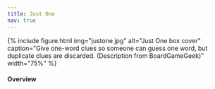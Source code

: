 ```yaml
---
title: Just One
nav: true
---
```


{% include figure.html img="justone.jpg" alt="Just One box cover" caption="Give one-word clues so someone can guess one word, but duplicate clues are discarded.
(Description from BoardGameGeek)" width="75%" %}

#### Overview
<html>
   <head>
      <style>
         table {width: 100%;}
         table, td, th {
            border-collapse: collapse;
            padding: 8px;
            border-bottom: 1px solid #ddd;
         
         th {            
            style="text-align:Center"
            border: 1px solid black;
            padding-top: 12px;
            padding-bottom: 12px;
            background-color: #f1b300;
            color: white;
            }
      </style>
   </head>
   <body>
      <table>
         <tr>
            <td style="text-align:Left">Authors:</td>
            <td style="text-align:Left">Ludovic Roudy, Bruno Sautter</td>
         </tr>
         <tr>
            <td style="text-align:Left">Year:</td>
            <td style="text-align:Left">2018</td>
         </tr>
         <tr>
            <td style="text-align:Left">Players:</td>
            <td style="text-align:Left">3+</td>
         </tr>
          <tr>
            <td style="text-align:Left">Time:</td>
            <td style="text-align:Left">20 min</td>
         </tr>
          <tr>
            <td style="text-align:Left">Mechanics:</td>
            <td style="text-align:Left">Communication Limits, Cooperative Game</td>
         </tr>
      </table>
   </body>
   <p>
   </p>
</html>
#### Description
Just One is a cooperative party game. You all play together to get the best score!

Together, make one of the players – the active player – guess a Mystery word by secretly writing a clue. 

Choose your clue without coordinating with each other and be original so as not to write the same clue as another player, as all identical clues will be canceled before the active player gets to see them.

At the end of the game, tally your score based on the number of Mystery words found.

<div style="text-align: center;">
<a class="btn btn-warning" href="https://oneword.games/" role="button">Play Just One Online!</a>
<a class="btn btn-warning" href="https://justone-the-game.com/files/rules/JustOne-Rules-EN.pdf" role="button">Official Game Rules</a>
</div>                 

#### Goal

We work as a team to get the best score!

#### SETUP
1. Log in to the site
2. Click `Guest account`, then enter a player name 
3. Click the open room that was just created

#### GAMEPLAY
A mystery word will be randomly chosen for the active player to guess. All other palyers, without communicating with each other and without writes one clue that is composed of a ***single word***.

{% capture text %}Note: a number (007), an acronym (SMS), an onomatopoeia (meow), or a special character ($) are all considered to be words.
{% endcapture %} {% include alert.md text=text color="warning" %}

{% capture text %}
Can you guess what the mystry word is?
{% endcapture %}
{% include card.md text=text header="Example clues to guess the mystry word" img="JO_EN01_Content01.png" %}

##### INVALID CLUES
- Deliberately spelling a word incorrectly – Spelling ‘shurt’ for shirt
- Written in a foreign language – using buisson to describe bush
- Using a word from the same family as the mystery word – princess when the mystery word is prince
- Completely made up words – Sweet'ing to describe cake
- A phonetically identical word – A clue cannot be knight if the mystery word is night

##### IDENTICAL CLUES
- Identical - Cow, cow, COW
- Same derivation - Cow, cows; Philosophy, philosopher 

Invalid and identical clues will be canceled. The active player tries to guess the mystery word, but they are allowed only ***one guess***. The team scores one point if the active player correctly guesses the mystery word. Then another player becomes the new active player and a new turn begins.

#### GAME END
The game ends after 13 rounds. Count the number of successfully guessed cards and compare your total with this table to get your score:

<html>
   <head>
      <style>
         table {width: 100%;}
         table, td, th {
            border-collapse: collapse;
            padding: 8px;
            border-bottom: 1px solid #ddd;
         
         th {            
            style="text-align:Center"
            border: 1px solid black;
            padding-top: 12px;
            padding-bottom: 12px;
            background-color: #f1b300;
            color: white;
            }
      </style>
   </head>
   <body>
      <table>
         <tr>
            <th style="background-color: #f1b300; color: white; text-align:Left">SUCCESSFUL CARDS</th>
            <th style="background-color: #f1b300; color: white; text-align:Left">SCORE</th>
         </tr>
         <tr>
            <td style="text-align:Center">13</td>
            <td style="text-align:Left">Perfect score! Can you do it again?</td>
         </tr>
         <tr>
            <td style="text-align:Center">12</td>
            <td style="text-align:Left">Incredible! Your friends must be impressed!</td>
         </tr>
         <tr>
            <td style="text-align:Center">11</td>
            <td style="text-align:Left">Awesome! That’s a score worth celebrating!</td>
         </tr>
          <tr>
            <td style="text-align:Center">9-10</td>
            <td style="text-align:Left">Wow, not bad at all!</td>
         </tr>
         <tr>
            <td style="text-align:Center">7-8</td>
            <td style="text-align:Left">You’re in the average. Can you do better?</td>
         </tr>         
         <tr>
            <td style="text-align:Center">4-6</td>
            <td style="text-align:Left">That’s a good start. Try again!</td>
         </tr>
         <tr>
            <td style="text-align:Center">0-3</td>
            <td style="text-align:Left">Try again, and again, and again.</td>
         </tr>
      </table>
   </body>
   <p>
   </p>
</html>
